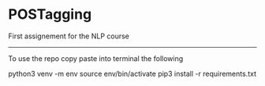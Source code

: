 # POSTagging

First assignement for the NLP course










----------------------

To use the repo copy paste into terminal the following

python3 venv -m env
source env/bin/activate
pip3 install -r requirements.txt